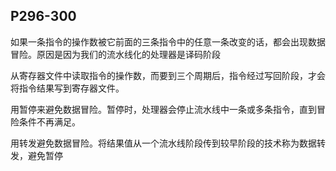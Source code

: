 ## P296-300

如果一条指令的操作数被它前面的三条指令中的任意一条改变的话，都会出现数据冒险。原因是因为我们的流水线化的处理器是译码阶段

从寄存器文件中读取指令的操作数，而要到三个周期后，指令经过写回阶段，才会将指令结果写到寄存器文件。

用暂停来避免数据冒险。暂停时，处理器会停止流水线中一条或多条指令，直到冒险条件不再满足。

用转发避免数据冒险。将结果值从一个流水线阶段传到较早阶段的技术称为数据转发，避免暂停
